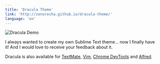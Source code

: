 ```yaml
---
title: 'Dracula Theme'
link: 'http://zenorocha.github.io/dracula-theme/'
language: 'en'
---
```


<p><img src="/assets/img/posts/dracula-sublime.png" alt="Dracula Demo" style="padding: 0; border: none !important; background:none;"></p>

I always wanted to create my own Sublime Text theme... now I finally have it! And I would love to
receive your feedback about it.

Dracula is also available for [TextMate](http://macromates.com/),
[Vim](http://www.vim.org/), [Chrome DevTools](https://developers.google.com/chrome-developer-tools/)
and [Alfred](http://www.alfredapp.com/).